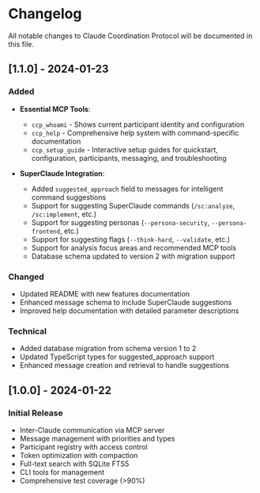 # Changelog

All notable changes to Claude Coordination Protocol will be documented in this file.

## [1.1.0] - 2024-01-23

### Added
- **Essential MCP Tools**:
  - `ccp_whoami` - Shows current participant identity and configuration
  - `ccp_help` - Comprehensive help system with command-specific documentation
  - `ccp_setup_guide` - Interactive setup guides for quickstart, configuration, participants, messaging, and troubleshooting

- **SuperClaude Integration**:
  - Added `suggested_approach` field to messages for intelligent command suggestions
  - Support for suggesting SuperClaude commands (`/sc:analyze`, `/sc:implement`, etc.)
  - Support for suggesting personas (`--persona-security`, `--persona-frontend`, etc.)
  - Support for suggesting flags (`--think-hard`, `--validate`, etc.)
  - Support for analysis focus areas and recommended MCP tools
  - Database schema updated to version 2 with migration support

### Changed
- Updated README with new features documentation
- Enhanced message schema to include SuperClaude suggestions
- Improved help documentation with detailed parameter descriptions

### Technical
- Added database migration from schema version 1 to 2
- Updated TypeScript types for suggested_approach support
- Enhanced message creation and retrieval to handle suggestions

## [1.0.0] - 2024-01-22

### Initial Release
- Inter-Claude communication via MCP server
- Message management with priorities and types
- Participant registry with access control
- Token optimization with compaction
- Full-text search with SQLite FTS5
- CLI tools for management
- Comprehensive test coverage (>90%)